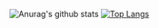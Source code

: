 ![Anurag's github stats](https://github-readme-stats.vercel.app/api?username=mat942&show_icons=true&theme=tokyonight&include_all_commits=true&hide=prs&count_private=true)
[![Top Langs](https://github-readme-stats.vercel.app/api/top-langs/?username=mat942&langs_count=8)](https://github.com/anuraghazra/github-readme-stats)
